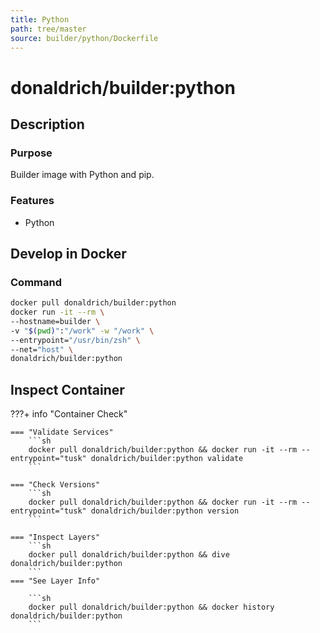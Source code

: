 ```yaml
---
title: Python
path: tree/master
source: builder/python/Dockerfile
---
```


# donaldrich/builder:python

## Description

### Purpose

Builder image with Python and pip.

### Features

* Python

## Develop in Docker

### Command

```sh
docker pull donaldrich/builder:python
docker run -it --rm \
--hostname=builder \
-v "$(pwd)":"/work" -w "/work" \
--entrypoint="/usr/bin/zsh" \
--net="host" \
donaldrich/builder:python
```

## Inspect Container

???+ info "Container Check"

    === "Validate Services"
        ```sh
        docker pull donaldrich/builder:python && docker run -it --rm --entrypoint="tusk" donaldrich/builder:python validate
        ```

    === "Check Versions"
        ```sh
        docker pull donaldrich/builder:python && docker run -it --rm --entrypoint="tusk" donaldrich/builder:python version
        ```

    === "Inspect Layers"
        ```sh
        docker pull donaldrich/builder:python && dive donaldrich/builder:python
        ```
    === "See Layer Info"

        ```sh
        docker pull donaldrich/builder:python && docker history donaldrich/builder:python
        ```